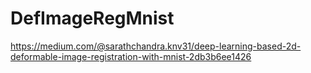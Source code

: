 # DefImageRegMnist
https://medium.com/@sarathchandra.knv31/deep-learning-based-2d-deformable-image-registration-with-mnist-2db3b6ee1426
